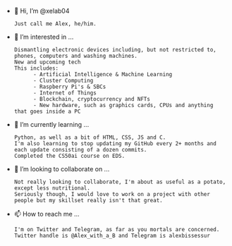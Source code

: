 - 👋 Hi, I’m @xelab04
      
      Just call me Alex, he/him.
      
- 👀 I’m interested in ...
      
      Dismantling electronic devices including, but not restricted to, phones, computers and washing machines.
      New and upcoming tech
      This includes:
            - Artificial Intelligence & Machine Learning
            - Cluster Computing
            - Raspberry Pi's & SBCs
            - Internet of Things
            - Blockchain, cryptocurrency and NFTs
            - New hardware, such as graphics cards, CPUs and anything that goes inside a PC
      
- 🌱 I’m currently learning ...
      
      Python, as well as a bit of HTML, CSS, JS and C.
      I'm also learning to stop updating my GitHub every 2+ months and each update consisting of a dozen commits.
      Completed the CS50ai course on EDS.
      
- 💞️ I’m looking to collaborate on ...
      
      Not really looking to collaborate, I'm about as useful as a potato, except less nutritional.
      Seriously though, I would love to work on a project with other people but my skillset really isn't that great.
           
- 📫 How to reach me ...
      
      I'm on Twitter and Telegram, as far as you mortals are concerned. Twitter handle is @Alex_with_a_B and Telegram is alexbissessur

<!---
xelab04/xelab04 is a ✨ special ✨ repository because its `README.md` (this file) appears on your GitHub profile.
You can click the Preview link to take a look at your changes.
--->
